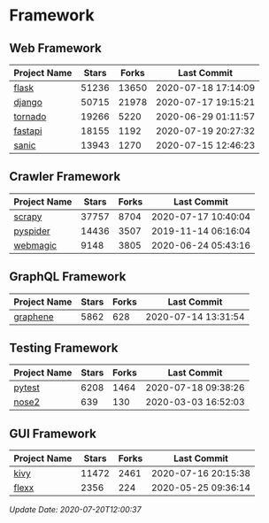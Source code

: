 # Framework

## Web Framework

| Project Name | Stars | Forks | Last Commit |
| ------------ | ----- | ----- | ----------- |
| [flask](https://github.com/pallets/flask) | 51236 | 13650 | 2020-07-18 17:14:09 |
| [django](https://github.com/django/django) | 50715 | 21978 | 2020-07-17 19:15:21 |
| [tornado](https://github.com/tornadoweb/tornado) | 19266 | 5220 | 2020-06-29 01:11:57 |
| [fastapi](https://github.com/tiangolo/fastapi) | 18155 | 1192 | 2020-07-19 20:27:32 |
| [sanic](https://github.com/huge-success/sanic) | 13943 | 1270 | 2020-07-15 12:46:23 |

## Crawler Framework

| Project Name | Stars | Forks | Last Commit |
| ------------ | ----- | ----- | ----------- |
| [scrapy](https://github.com/scrapy/scrapy) | 37757 | 8704 | 2020-07-17 10:40:04 |
| [pyspider](https://github.com/binux/pyspider) | 14436 | 3507 | 2019-11-14 06:16:04 |
| [webmagic](https://github.com/code4craft/webmagic) | 9148 | 3805 | 2020-06-24 05:43:16 |

## GraphQL Framework

| Project Name | Stars | Forks | Last Commit |
| ------------ | ----- | ----- | ----------- |
| [graphene](https://github.com/graphql-python/graphene) | 5862 | 628 | 2020-07-14 13:31:54 |

## Testing Framework

| Project Name | Stars | Forks | Last Commit |
| ------------ | ----- | ----- | ----------- |
| [pytest](https://github.com/pytest-dev/pytest) | 6208 | 1464 | 2020-07-18 09:38:26 |
| [nose2](https://github.com/nose-devs/nose2) | 639 | 130 | 2020-03-03 16:52:03 |

## GUI Framework

| Project Name | Stars | Forks | Last Commit |
| ------------ | ----- | ----- | ----------- |
| [kivy](https://github.com/kivy/kivy) | 11472 | 2461 | 2020-07-16 20:15:38 |
| [flexx](https://github.com/flexxui/flexx) | 2356 | 224 | 2020-05-25 09:36:14 |

*Update Date: 2020-07-20T12:00:37*